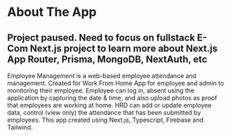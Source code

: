 # About The App

## Project paused. Need to focus on fullstack E-Com Next.js project to learn more about Next.js App Router, Prisma, MongoDB, NextAuth, etc

Employee Management is a web-based employee attendance and management. Created for Work From Home App for employee and admin to monitoring their employee. Employee can log in, absent using the application by capturing the date & time, and also upload photos as proof that employees are working at home. HRD can add or update employee data, control (view only) the attendance that has been submitted by employees. This app created using Next.js, Typescript, Firebase and Tailwind.
